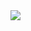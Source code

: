 
<img src="https://raw.githubusercontent.com/Databricks-BR/lab_sql/main/images/header_handson_sql.png">
